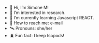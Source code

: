 - 👋 Hi, I’m Simone M!
- 👀 I’m interested in research.
- 🌱 I’m currently learning Javascript REACT.
- 📧 How to reach me: e-mail
- 🛰️ Pronouns: she/her
- 🪲 Fun fact: I keep Isopods!

<!---
SimoneMoore/SimoneMoore is a ✨ special ✨ repository because its `README.md` (this file) appears on your GitHub profile.
You can click the Preview link to take a look at your changes.
--->
